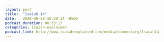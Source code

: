 ```yaml
---
layout: post
title:  "Isaiah 14"
date:   2020-06-28-10:20:14 -0500
podcast_duration: 00:33:17
categories: isaiah-explained
podcast_link: http://www.isaiahexplained.com/media/commentary/Isaiah14.mp3
---
```

